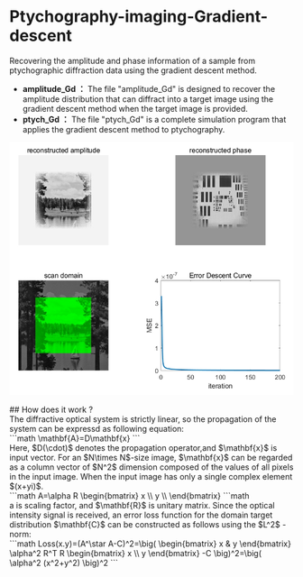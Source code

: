 # Ptychography-imaging-Gradient-descent
Recovering the amplitude and phase information of a sample from ptychographic diffraction data using the gradient descent method.
- **amplitude_Gd ：** The file "amplitude_Gd" is designed to recover the amplitude distribution that can diffract into a target image using the gradient descent method when the target image is provided.
- **ptych_Gd ：** The file "ptych_Gd" is a complete simulation program that applies the gradient descent method to ptychography.

<div align = 'center'>
<img src = "https://github.com/CLDeng02/Ptychography-imaging-Gradient-descent/blob/main/resource/reconstructed%20image.png" width = "650" alt="" align = center />
</div><br>
## How does it work ?<br>
The diffractive optical system is strictly linear, so the propagation of the system can be expressd as following equation:
<br>
```math
\mathbf{A}=D\mathbf{x}
```
<br>
Here, $D(\cdot)$ denotes the propagation operator,and $\mathbf{x}$ is input vector. For an $N\times N$-size image, $\mathbf{x}$ can be regarded as a column vector of $N^2$ dimension composed of the values of all pixels in the input image. When the input image has only a single complex element $(x+yi)$.<br>
```math
A=\alpha R 
\begin{bmatrix}
x \\
y \\
\end{bmatrix}
```math
<br>
a is scaling factor, and $\mathbf{R}$ is unitary matrix. Since the optical intensity signal is received, an error loss function for the domain target distribution $\mathbf{C}$ can be constructed as follows using the $L^2$ -norm:<br>
```math
Loss(x.y)=(A^\star A-C)^2=\big( 
\begin{bmatrix}
x & y
\end{bmatrix}
\alpha^2 R^T R 
\begin{bmatrix}
x \\
y
\end{bmatrix}
-C \big)^2=\big( \alpha^2 (x^2+y^2) \big)^2
```
<br>


